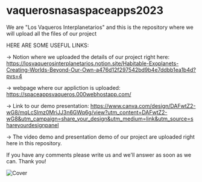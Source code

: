 # vaquerosnasaspaceapps2023
We are "Los Vaqueros Interplanetarios" and this is the repository where we will upload all the files of our project

HERE ARE SOME USEFUL LINKS:

-> Notion where we uploaded the details of our project right here:
https://losvaquerosinterplanetarios.notion.site/Habitable-Exoplanets-Creating-Worlds-Beyond-Our-Own-a476d12f297542bd9b4e7ddbb1ea1b4d?pvs=4

-> webpage where our appliction is uploaded: 
https://spaceappsvaqueros.000webhostapp.com/

-> Link to our demo presentation: 
https://www.canva.com/design/DAFwtZ2-wG8/mqLcSlmz0MriJJ3n6GWq6g/view?utm_content=DAFwtZ2-wG8&utm_campaign=share_your_design&utm_medium=link&utm_source=shareyourdesignpanel

->  The video demo and presentation demo of our project are uploaded right here in this repository.

If you have any comments please write us and we'll answer as soon as we can. Thank you!

![Cover](https://github.com/eortegaa1500/vaquerosnasaspaceapps2023/assets/52631711/bb5a766c-0072-48dc-9c82-8475170386e7)



